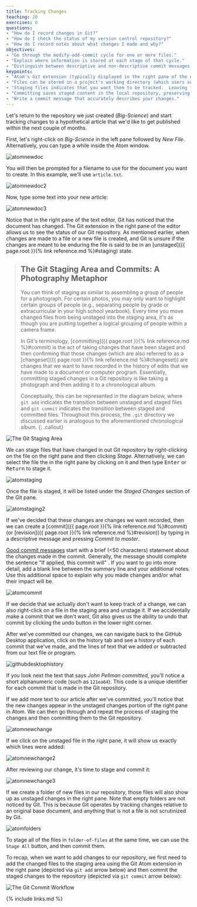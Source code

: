```yaml
---
title: Tracking Changes
teaching: 20
exercises: 0
questions:
- "How do I record changes in Git?"
- "How do I check the status of my version control repository?"
- "How do I record notes about what changes I made and why?"
objectives:
- "Go through the modify-add-commit cycle for one or more files."
- "Explain where information is stored at each stage of that cycle."
- "Distinguish between descriptive and non-descriptive commit messages."
keypoints:
- "Atom's Git extension (typically displayed in the right pane of the editor) shows the status of a repository."
- "Files can be stored in a project's working directory (which users see), the staging area (where the next commit is being built up) and the local repository (where commits are permanently recorded)."
- "Staging files indicates that you want them to be tracked.  Leaving files unstaged allows you to not track changes you don't care about"
- "Committing saves staged content in the local repository, preserving the state of your project at a particular point in time.  This is similar to taking a photograph."
- "Write a commit message that accurately describes your changes."
---
```


Let's return to the repository we just created (*Big-Science*) and start tracking changes to a hypothetical article that we'd like to get published within the next couple of months.

First, let's right-click on *Big-Science* in the left pane followed by *New File*.  Alternatively, you can type <kbd>a</kbd> while inside the Atom window.

![atomnewdoc](../fig/atom-new-doc.png)

You will then be prompted for a filename to use for the document you want to create.  In this example, we'll use `article.txt`.

![atomnewdoc2](../fig/atom-new-doc-2.png)

Now, type some text into your new article:

![atomnewdoc3](../fig/atom-new-doc-3.png)

Notice that in the right pane of the text editor, Git has noticed that the document has changed.  The Git extension in the right pane of the editor allows us to see the status of our Git repository.  As mentioned earlier, when changes are made to a file or a new file is created, and Git is unsure if the changes are meant to be enduring the file is said to be in an [unstaged]({{ page.root }}{% link reference.md %}#staging) state.

> ## The Git Staging Area and Commits: A Photography Metaphor
>
> You can think of staging as similar to assembling a group of people
> for a photograph.  For certain photos, you may only want to highlight certain
> groups of people (e.g., separating people by grade or extracurricular in your
> high school yearbook).  Every time you move changed files from being unstaged
> into the staging area, it's as though you are putting together a logical grouping
> of people within a camera frame.
>
> In Git's terminology, [committing]({{ page.root }}{% link reference.md %}#commit) is the act
> of taking changes that have been staged and then confirming that those changes (which are
> also referred to as a [changeset]({{ page.root }}{% link reference.md %}#changeset)) are
> changes that we want to have recorded in the history of edits that we have made to a document
> or computer program.  Essentially, committing staged changes in a Git repository is
> like taking a photograph and then adding it to a chronological album.
>
> Conceptually, this can be represented in the diagram below, where `git add` indicates
> the transition between unstaged and staged files and `git commit` indicates the transition
> between staged and committed files.  Throughout this process, the `.git` directory
> we discussed earlier is analogous to the aforementioned chronological album.
{: .callout}

![The Git Staging Area](../fig/git-staging-area.svg)

We can stage files that have changed in out Git repository by right-clicking on the file on the right pane and then clicking *Stage*.  Alternatively, we can select the file the in the right pane by clicking on it and then type <kbd>Enter</kbd> or <kbd>Return</kbd> to stage it.

![atomstaging](../fig/atom-staging.png)

Once the file is staged, it will be listed under the *Staged Changes* section of the Git pane.

![atomstaging2](../fig/atom-staging-2.png)

If we've decided that these changes are changes we want recorded, then we can create a [commit]({{ page.root }}{% link reference.md %}#commit)
(or [revision]({{ page.root }}{% link reference.md %}#revision)) by typing in a descriptive message and
pressing *Commit to master*.

[Good commit messages][commit-messages] start with a brief (<50 characters) statement about the
changes made in the commit. Generally, the message should complete the sentence "If applied, this commit will" <commit message here>.
If you want to go into more detail, add a blank line between the summary line and your additional notes. Use this additional space to explain why you made changes and/or what their impact will be.

![atomcommit](../fig/atom-commit.png)

If we decide that we actually don't want to keep track of a change, we can also right-click on a file in the staging area and unstage it.  If we accidentally make a commit that we don't want, Git also gives us the ability
to undo that commit by clicking the undo button in the lower right corner.

After we've committed our changes, we can navigate back to the GitHub Desktop application,
click on the history tab and see a history of each commit that we've made, and the lines of
text that we added or subtracted from our text file or program.

![githubdesktophistory](../fig/github-desktop-history.png)

If you look next the text that says *John Pellman committed*, you'll notice a short alphanumeric code (such as `121ea64`).  This code is a unique identifier for each commit that is made in the Git repository.

If we add more text to our article after we've committed, you'll notice that the new changes appear in the unstaged changes portion of the right pane in Atom.  We can then go through and repeat the process of staging the changes and then committing them to the Git repository.  

![atomnewchange](../fig/atom-new-change.png)

If we click on the unstaged file in the right pane, it will show us exactly which lines were added:

![atomnewchange2](../fig/atom-new-change-2.png)

After reviewing our change, it's time to stage and commit it:

![atomnewchange3](../fig/atom-new-change-3.png)

If we create a folder of new files in our repository, those files will also show up as unstaged changes
in the right pane.  Note that empty folders are not noticed by Git.  This is because Git operates
by tracking changes relative to an original base document, and anything that is not a file
is not scrutinized by Git.

![atomfolders](../fig/atom-folders.png)

To stage all of the files in `folder-of-files` at the same time, we can use the `Stage All` button, and then commit them.

To recap, when we want to add changes to our repository,
we first need to add the changed files to the staging area using the Git Atom extension in the right pane
(depicted via `git add` arrow below) and then commit the staged changes to the
repository (depicted via `git commit` arrow below):

![The Git Commit Workflow](../fig/git-committing.svg)

[commit-messages]: https://chris.beams.io/posts/git-commit/

{% include links.md %}
